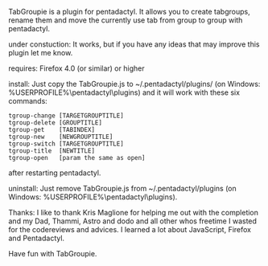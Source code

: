 TabGroupie is a plugin for pentadactyl. It allows you to create tabgroups,
rename them and move the currently use tab from group to group
with pentadactyl.

under constuction:
It works, but if you have any ideas that may improve this plugin let me know.

requires:
Firefox 4.0 (or similar) or higher

install:
Just copy the TabGroupie.js to ~/.pentadactyl/plugins/ (on Windows: %USERPROFILE%\pentadactyl\plugins)
and it will work with these six commands:

    tgroup-change [TARGETGROUPTITLE]
    tgroup-delete [GROUPTITLE]
    tgroup-get    [TABINDEX]
    tgroup-new    [NEWGROUPTITLE]
    tgroup-switch [TARGETGROUPTITLE]
    tgroup-title  [NEWTITLE]
    tgroup-open   [param the same as open]
after restarting pentadactyl.

uninstall:
Just remove TabGroupie.js from ~/.pentadactyl/plugins (on Windows: %USERPROFILE%\pentadactyl\plugins).

Thanks:
I like to thank Kris Maglione for helping me out with the completion
and my Dad, Thammi, Astro and dodo and all other whos freetime I wasted
for the codereviews and advices.
I learned a lot about JavaScript, Firefox and Pentadactyl.

Have fun with TabGroupie.

